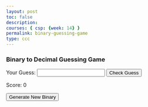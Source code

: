 ```yaml
---
layout: post
toc: false
description:
courses: { csp: {week: 14} }
permalink: binary-guessing-game
type: ccc
---
```

<html lang="en">
  <head>
    <meta charset="UTF-8">
    <meta name="viewport" content="width=device-width, initial-scale=1.0">
    <link rel="stylesheet" href="game.css">
    <title>Binary to Decimal Guessing Game</title>
  </head>
  <body>
    <div class="container">
      <h3>Binary to Decimal Guessing Game</h3>
      <p id="binaryOutput"></p>
      <label for="userGuess">Your Guess:</label>
      <input type="text" id="userGuess">
      <button onclick="checkGuess()">Check Guess</button>
      <p id="result"></p>
      <p>Score: <span id="score">0</span></p>
      <button onclick="generateRandomBinary()">Generate New Binary</button>
    </div>
    <script type="text/javascript" src="text.js"></script>
  </body>
</html>
